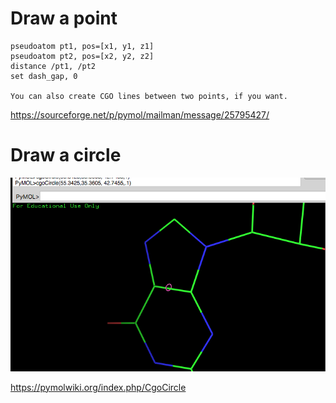 # Draw a point

    pseudoatom pt1, pos=[x1, y1, z1]
    pseudoatom pt2, pos=[x2, y2, z2]
    distance /pt1, /pt2
    set dash_gap, 0
    
    You can also create CGO lines between two points, if you want.

https://sourceforge.net/p/pymol/mailman/message/25795427/

# Draw a circle

![](docs/circle.png)

https://pymolwiki.org/index.php/CgoCircle
